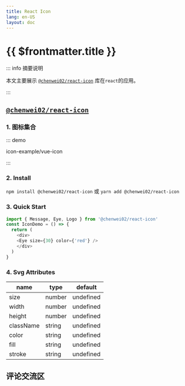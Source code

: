 ```yaml
---
title: React Icon
lang: en-US
layout: doc
---
```


# {{ $frontmatter.title }}
::: info 摘要说明

本文主要展示 [`@chenwei02/react-icon`](https://github.com/chenwei0922/chen-svg-icon/tree/main/packages/react) 库在`react`的应用。

:::

## [`@chenwei02/react-icon`](https://github.com/chenwei0922/chen-svg-icon/tree/main/packages/react)

### 1. 图标集合

::: demo

icon-example/vue-icon

:::

### 2. Install
`npm install @chenwei02/react-icon` 或 `yarn add @chenwei02/react-icon`

### 3. Quick Start
```ts
import { Message, Eye, Logo } from '@chenwei02/react-icon'
const IconDemo = () => {
  return (
    <div>
    <Eye size={30} color={'red'} />
    </div>
  )
}
```

### 4. Svg Attributes
name      | type   | default
--------- | ------ | ---------
size      | number | undefined
width     | number | undefined
height    | number | undefined
className | string | undefined
color     | string | undefined
fill      | string | undefined
stroke    | string | undefined


## 评论交流区
<giscus />
